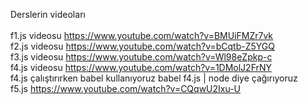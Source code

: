 Derslerin videoları
 <br /> <br />
f1.js videosu https://www.youtube.com/watch?v=BMUiFMZr7vk <br />
f2.js videosu https://www.youtube.com/watch?v=bCqtb-Z5YGQ <br />
f3.js videosu https://www.youtube.com/watch?v=Wl98eZpkp-c <br />
f4.js videosu https://www.youtube.com/watch?v=1DMolJ2FrNY <br />
f4.js çalıştırırken babel kullanıyoruz babel f4.js | node diye çağırıyoruz<br />
f5.js https://www.youtube.com/watch?v=CQqwU2Ixu-U <br />
